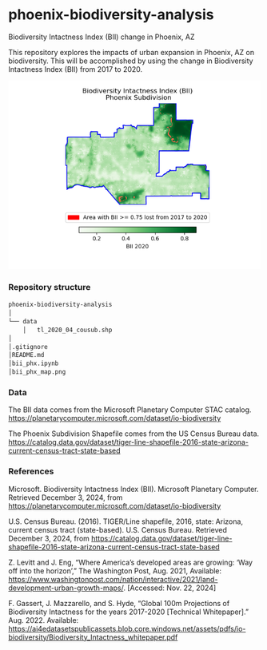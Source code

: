 # phoenix-biodiversity-analysis
Biodiversity Intactness Index (BII) change in Phoenix, AZ

This repository explores the impacts of urban expansion in Phoenix, AZ on biodiversity. This will be accomplished by using the change in Biodiversity Intactness Index (BII) from 2017 to 2020.

![BII Map](bii_phx_map.png)

### Repository structure

```bash
phoenix-biodiversity-analysis
│
└── data 
    │   tl_2020_04_cousub.shp  
│
│.gitignore
│README.md
│bii_phx.ipynb
│bii_phx_map.png
```

### Data

The BII data comes from the Microsoft Planetary Computer STAC catalog.
https://planetarycomputer.microsoft.com/dataset/io-biodiversity

The Phoenix Subdivision Shapefile comes from the US Census Bureau data.
https://catalog.data.gov/dataset/tiger-line-shapefile-2016-state-arizona-current-census-tract-state-based

### References

Microsoft. Biodiversity Intactness Index (BII). Microsoft Planetary Computer. Retrieved December 3, 2024, from https://planetarycomputer.microsoft.com/dataset/io-biodiversity

U.S. Census Bureau. (2016). TIGER/Line shapefile, 2016, state: Arizona, current census tract (state-based). U.S. Census Bureau. Retrieved December 3, 2024, from https://catalog.data.gov/dataset/tiger-line-shapefile-2016-state-arizona-current-census-tract-state-based

Z. Levitt and J. Eng, “Where America’s developed areas are growing: ‘Way off into the horizon’,” The Washington Post, Aug. 2021, Available: https://www.washingtonpost.com/nation/interactive/2021/land-development-urban-growth-maps/. [Accessed: Nov. 22, 2024]

F. Gassert, J. Mazzarello, and S. Hyde, “Global 100m Projections of Biodiversity Intactness for the years 2017-2020 [Technical Whitepaper].” Aug. 2022. Available: https://ai4edatasetspublicassets.blob.core.windows.net/assets/pdfs/io-biodiversity/Biodiversity_Intactness_whitepaper.pdf